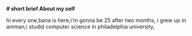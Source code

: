 **# short brief About my self**



hi every one,bana is here,i'm gonna be 25 after two months, i grew up in amman,i studid computer science in philadelphia university,
